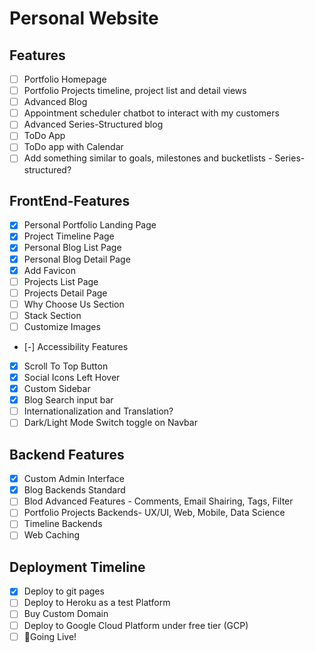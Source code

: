 # Personal Website

## Features

* [ ] Portfolio Homepage
* [ ] Portfolio Projects timeline, project list and detail views
* [ ] Advanced Blog
* [ ] Appointment scheduler chatbot to interact with my customers
* [ ] Advanced Series-Structured blog
* [ ] ToDo App
* [ ] ToDo app with Calendar
* [ ] Add something similar to goals, milestones and bucketlists - Series-structured?

## FrontEnd-Features

* [x] Personal Portfolio Landing Page
* [x] Project Timeline Page
* [x] Personal Blog List Page
* [x] Personal Blog Detail Page
* [x] Add Favicon
* [ ] Projects List Page
* [ ] Projects Detail Page
* [ ] Why Choose Us Section
* [ ] Stack Section
* [ ] Customize Images
* [-] Accessibility Features
* [x] Scroll To Top Button
* [x] Social Icons Left Hover
* [x] Custom Sidebar
* [x] Blog Search input bar
* [ ] Internationalization and Translation?
* [ ] Dark/Light Mode Switch toggle on Navbar

## Backend Features

* [x] Custom Admin Interface
* [x] Blog Backends Standard
* [ ] Blod Advanced Features - Comments, Email Shairing, Tags, Filter
* [ ] Portfolio Projects Backends- UX/UI, Web, Mobile, Data Science
* [ ] Timeline Backends
* [ ] Web Caching

## Deployment Timeline

* [x] Deploy to git pages
* [ ] Deploy to Heroku as a test Platform
* [ ] Buy Custom Domain
* [ ] Deploy to Google Cloud Platform under free tier (GCP)
* [ ] 🚀Going Live!
